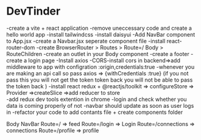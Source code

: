 # DevTinder

-create a vite + react application
-remove uneccessary code and create a hello world app
-install tailwindcss
-install daisyui
-Add  NavBar component to App.jsx
-create a Navbar.jsx seperate component file
-install react-router-dom
-create BrowserRouter > Routes > Route=/ Body > RouteChildren
-create an outlet in your Body component 
-create a footer
-create a login page
-Install axios 
-CORS-install cors in backend=>add middleware to app with configration :origin,credentials:true
-whenever you are making an api call so pass axios => {withCredentials :true} (if you not pass this you will not get the token token back you will not be able to pass the token back )
-install react redux + @reactjs/toolkit => configureStore => Provider =>createSlice =>add reducer to store  
-add redux dev tools extention in chrome 
-login and check whether you data is coming properly of not 
-navbar should update as soon as user logs in 
-refactor your code to add contants file + create components folder 




Body
    NavBar 
    Route=/ => feed
    Route=/login => Login
    Route=/connections => connections
    Route=/profile => profile